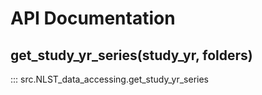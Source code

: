 # API Documentation

## get_study_yr_series(study_yr, folders)

::: src.NLST_data_accessing.get_study_yr_series